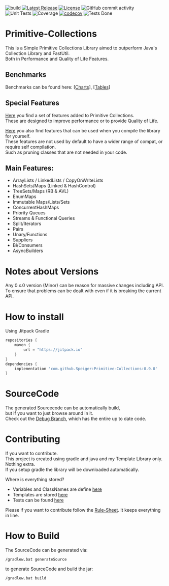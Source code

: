 ![build](https://github.com/Speiger/Primitive-Collections/actions/workflows/build_action.yml/badge.svg)
[![Latest Release](https://jitpack.io/v/Speiger/Primitive-Collections.svg)](https://jitpack.io/#Speiger/Primitive-Collections)
[![License](https://img.shields.io/badge/License-Apache_2.0-blue.svg)](https://opensource.org/licenses/Apache-2.0)
![GitHub commit activity](https://img.shields.io/github/commit-activity/m/Speiger/Primitive-Collections)      
![Unit Tests](https://github.com/Speiger/Primitive-Collections/actions/workflows/build_tests_action.yml/badge.svg)
![Coverage](https://gist.githubusercontent.com/Speiger/280257cd19cbe1dda3789bebd4ff65cf/raw/405abd1d2f6c19ac70f20b8b1772176f42d5c5d3/jacoco.svg)
[![codecov](https://codecov.io/gh/Speiger/Primitive-Collections/branch/debug/graph/badge.svg?token=WSTSNJM0EN)](https://codecov.io/gh/Speiger/Primitive-Collections)
![Tests Done](https://gist.githubusercontent.com/Speiger/280257cd19cbe1dda3789bebd4ff65cf/raw/405abd1d2f6c19ac70f20b8b1772176f42d5c5d3/tests.svg)
# Primitive-Collections
This is a Simple Primitive Collections Library aimed to outperform Java's Collection Library and FastUtil.  
Both in Performance and Quality of Life Features.  

## Benchmarks
Benchmarks can be found here: [[Charts]](https://github.com/Speiger/Primitive-Collections-Benchmarks/blob/master/BENCHMARKS-CHARTS.md), [[Tables]](https://github.com/Speiger/Primitive-Collections-Benchmarks/blob/master/BENCHMARKS.md)

## Special Features
[Here](features.md) you find a set of features added to Primitive Collections.   
These are designed to improve performance or to provide Quality of Life.  

[Here](EXTRAS.md) you also find features that can be used when you compile the library for yourself.    
These features are not used by default to have a wider range of compat, or require self compilation.    
Such as pruning classes that are not needed in your code.

## Main Features:      
- ArrayLists / LinkedLists / CopyOnWriteLists
- HashSets/Maps (Linked & HashControl)
- TreeSets/Maps (RB & AVL)
- EnumMaps
- Immutable Maps/Lists/Sets
- ConcurrentHashMaps
- Priority Queues
- Streams & Functional Queries
- Split/Iterators
- Pairs
- Unary/Functions
- Suppliers
- Bi/Consumers
- AsyncBuilders  

# Notes about Versions
Any 0.x.0 version (Minor) can be reason for massive changes including API.     
To ensure that problems can be dealt with even if it is breaking the current API.     

# How to install
Using Jitpack Gradle
```gradle
repositories {
    maven {
        url = "https://jitpack.io"
    }
}
dependencies {
	implementation 'com.github.Speiger:Primitive-Collections:0.9.0'
}
```

# SourceCode
The generated Sourcecode can be automatically build,    
but if you want to just browse around in it.    
Check out the [Debug Branch](https://github.com/Speiger/Primitive-Collections/tree/debug/src/main/java/speiger/src/collections), which has the entire up to date code.

# Contributing
If you want to contribute.      
This project is created using gradle and java and my Template Library only. Nothing extra.      
If you setup gradle the library will be downloaded automatically.      

Where is everything stored?
- Variables and ClassNames are define [here](src/builder/java/speiger/src/builder/GlobalVariables.java)
- Templates are stored [here](src/builder/resources/speiger/assets/collections/templates)
- Tests can be found [here](src/test/java/speiger/src/collections)

Please if you want to contribute follow the [Rule-Sheet](RuleSheet.md). It keeps everything in line.


# How to Build

The SourceCode can be generated via:     
```
/gradlew.bat generateSource      
```

to generate SourceCode and build the jar:           
```
/gradlew.bat build      
```
